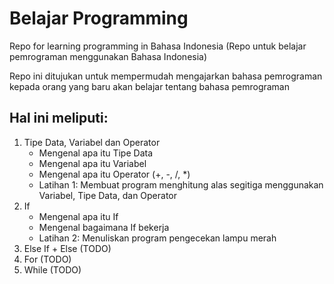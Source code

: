 # Belajar Programming
Repo for learning programming in Bahasa Indonesia (Repo untuk belajar pemrograman menggunakan Bahasa Indonesia)

Repo ini ditujukan untuk mempermudah mengajarkan bahasa pemrograman kepada orang yang baru akan belajar tentang bahasa pemrograman

## Hal ini meliputi:
1. Tipe Data, Variabel dan Operator
    - Mengenal apa itu Tipe Data
    - Mengenal apa itu Variabel
    - Mengenal apa itu Operator (+, -, /, *)
    - Latihan 1: Membuat program menghitung alas segitiga menggunakan Variabel, Tipe Data, dan Operator
2. If
    - Mengenal apa itu If
    - Mengenal bagaimana If bekerja
    - Latihan 2: Menuliskan program pengecekan lampu merah
4. Else If + Else (TODO)
5. For (TODO)
5. While (TODO)